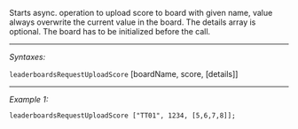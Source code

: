 Starts async. operation to upload score to board with given name, value always overwrite the current value in the board.
The details array is optional. The board has to be initialized before the call.


---
*Syntaxes:*

`leaderboardsRequestUploadScore` [boardName, score, [details]]

---
*Example 1:*

```sqf
leaderboardsRequestUploadScore ["TT01", 1234, [5,6,7,8]];
```